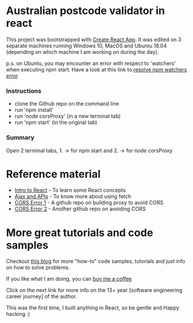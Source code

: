 
# Australian postcode validator in react
This project was bootstrapped with [Create React App](https://github.com/facebook/create-react-app). It was edited on 3 separate machines running Windows 10, MacOS and Ubuntu 18.04 (depending on which machine I am working on during the day).

p.s. on Ubuntu, you may encounter an error with respect to 'watchers' when executing npm start. Have a look at this link to [resolve npm watchers error]


### Instructions
- clone the Github repo on the command line 
- run 'npm install'
- run 'node corsProxy' (in a new terminal tab)
- run 'npm start' (in the original tab)

### Summary
Open 2 terminal tabs, 1. -> for npm start and 2. -> for node corsProxy

# Reference material 
* [Intro to React] - To learn some React concepts
* [Ajax and APIs] - To know more about using fetch
* [CORS Error 1] - A github repo on building proxy to avoid CORS
* [CORS Error 2] - Another github repo on avoiding CORS

[Intro to React]:  https://reactjs.org/tutorial/tutorial.html
[Ajax and APIs]: https://reactjs.org/docs/faq-ajax.html
[CORS Error 1]: https://github.com/ccoenraets/cors-proxy/blob/master/server.js
[CORS Error 2]: https://github.com/jonathansee2013/Postcode-Validator
[resolve npm watchers error]: https://github.com/guard/listen/wiki/Increasing-the-amount-of-inotify-watchers#the-technical-details

# More great tutorials and code samples
Checkout [this blog] for more "how-to" code samples, tutorials and just info on how to solve problems.

If you like what I am doing, you can [buy me a coffee]

Click on the next link for more info on the 13+ year [software engineering career journey] of the author.

[this blog]: https://mydaytodo.com/blog/
[buy me a coffee]: https://www.buymeacoffee.com/bhumansoni

[in one line, like this]:https://create-react-app.dev/docs/proxying-api-requests-in-development/

This was the first time, I built anything in React, so be gentle and Happy hacking :)
